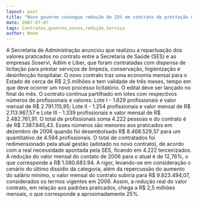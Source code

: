 ```yaml
---
layout: post
title: "Novo governo consegue redução de 25% em contrato de prestação de serviço na Saúde"
date: 2007-07-07
tags: Contratos,governo,novos,redução,Serviço
author: None
---
```

A Secretaria de Administra&ccedil;&atilde;o anunciou que realizou a repactua&ccedil;&atilde;o dos valores praticados no contrato entre a Secretaria de Sa&uacute;de (SES) e as empresas Soservi, Adlim e L&iacute;ber, que foram contratadas com dispensa de licita&ccedil;&atilde;o para prestar servi&ccedil;os de limpeza, conserva&ccedil;&atilde;o, higieniza&ccedil;&atilde;o e desinfec&ccedil;&atilde;o hospitalar. 
O novo contrato traz uma economia mensal para o Estado de cerca de R$ 2,5 milh&otilde;es e tem validade de tr&ecirc;s meses, tempo em que deve ocorrer um novo processo licitat&oacute;rio. O edital deve ser lan&ccedil;ado no final do m&ecirc;s. 
O contrato continua partilhado em lotes com respectivos n&uacute;meros de profissionais e valores: 
Lote I - 1.629 profissionais e valor mensal de R$ 2.791.115,95; 
Lote II - 1.254 profissionais e valor mensal de R$ 2.113.967,57 
e Lote III - 1.339 profissionais e valor mensal de R$ 2.482.761,91. 
O total de profissionais soma 4.222 pessoas e do contrato &eacute; de R$ 7.387.845,43. 
Esses n&uacute;meros s&atilde;o menores aos praticados em dezembro de 2006 quando foi desembolsado R$ 8.468.529,37 para um quantitativo de 4.594 profissionais. 
O total de contratados foi redimensionado pela atual gest&atilde;o (adotado no novo contrato), de acordo com a real necessidade apontada pela SES, ficando em 4.222 terceirizados. 
A redu&ccedil;&atilde;o do valor mensal do contato de 2006 para o atual &eacute; de 12,76%, o que corresponde a R$ 1.080.683.94.
A rigor, levando-se em considera&ccedil;&atilde;o o cen&aacute;rio do &uacute;ltimo diss&iacute;dio da categoria, al&eacute;m da repercuss&atilde;o do aumento do sal&aacute;rio m&iacute;nimo, o valor mensal do contrato subiria para R$ 9.823.494,07, considerados os termos vigentes em 2006. 
Assim, a redu&ccedil;&atilde;o real do valor contrato, em rela&ccedil;&atilde;o aos padr&otilde;es praticados, chega a R$ 2,5 milh&otilde;es mensais, o que corresponde a aproximadamente 25%. 